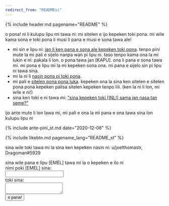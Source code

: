 ```yaml
---
redirect_from: "READMEsi"
---
```


{% include header.md pagename="README" %}

<span class="st">o pona! ni li kulupu lipu mi tawa ni: mi sitelen e ijo kepeken toki pona. mi wile kama sona e toki pona li musi li pana e musi e sona tawa ale!</span>

- <span class="st">mi sin e lipu ni:</span> [<span class="st">jan li ken pana e sona ale kepeken toki pona</span>](https://joelthomastr.github.io/tokipona/pana-sona-ale_st). <span class="st">tenpo pini mute la mi pali e sijelo nanpa wan pi lipu ni. taso tenpo kama ona la mi lukin e ni: pakala li lon. o pona tawa jan [KAPU]. ona li pana e sona tawa mi. mi pona e lipu mi la mi kepeken sona ona. mi pana e sijelo sin pi lipu ni tawa sina.</span>
- <span class="st">mi la ni li</span> [<span class="st">nasin pona pi toki pona</span>](https://joelthomastr.github.io/tokipona/nasin-pona-pi-toki-pona_st).
- <span class="st">mi pali e</span> [<span class="st">sitelen pona pona luka</span>](https://joelthomastr.github.io/tokipona/sitelen-pona-pona-luka_st). <span class="st">kepeken ona la sina ken sitelen e sitelen pona pona kepeken palisa sitelen kepeken tenpo lili.</span> (<span class="st">ken la ni li lon, mi wile e ni!</span>)
- <span class="st">sina ken toki e ni tawa mi:</span> [<span class="st">"sina kepeken toki [INLI] sama jan nasa tan seme?"</span>](https://joelthomastr.github.io/tokipona/kepeken-pi-toki-inli_st)

<span class="st">ijo ante mute li lon lawa mi, mi pali e ona la mi pana e ona tawa sina lon kulupu lipu ni</span>

{% include ante-pini_st.md date="2020-12-06" %}

{% include likebtn.md pagename_lang="README_st" %}

<span class="st">sina wile toki tawa mi la sina ken kepeken nasin ni:</span>
u/joelthomastr, Dragoman#5929

<form
  action="https://formspree.io/xpzyllzr"
  method="POST"
>
  <label>
    <span class="st">sina wile pana e lipu [EMEL] tawa mi la o kepeken e ilo ni</span><br><span class="st">nimi poki [EMEL] sina:</span><br>
    <input type="text" name="_replyto">
  </label><br>
  <label>
    <span class="st">toki sina:</span><br>
    <textarea name="message"></textarea>
  </label>
<br>
  <button type="submit"><span class="st">o pana!</span></button>
